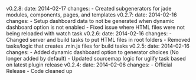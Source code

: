 v0.2.8:
  date: 2014-02-17
  changes:
    - Created subgenerators for jade modules, components, pages, and templates
v0.2.7:
  date: 2014-02-16
  changes:
    - Setup dashboard data to not be generated when dynamic dashboard option is not enabled
    - Fixed issue where HTML files were not being reloaded with watch task
v0.2.6:
  date: 2014-02-16
  changes:
    - Changed server and build tasks to put HTML files in root folders
    - Removed tasks/logic that creates .min.js files for build tasks
v0.2.5:
  date: 2014-02-16
  changes:
    - Added dynamic dashboard option to generator choices (No longer added by default)
    - Updated sourcemap logic for uglify task based on latest plugin release
v0.2.4:
  date: 2014-02-06
  changes:
    - Official Release
    - Code cleaned up